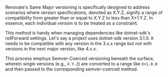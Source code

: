 Renovate's Same Major versioning is specifically designed to address scenarios where version specifications, denoted as X.Y.Z, signify a range of compatibility from greater than or equal to X.Y.Z to less than X+1.Y.Z. In essence, each individual version is to be treated as a constraint.

This method is handy when managing dependencies like dotnet-sdk's rollForward settings. Let's say a project uses dotnet-sdk version 3.1.0. It needs to be compatible with any version in the 3.x.x range but not with versions in the next major version, like 4.x.x.

This process employs Semver-Coerced versioning beneath the surface, wherein single versions (e.g., `X.Y.Z`) are converted to a range like
`X+1.0.0` and then passed to the corresponding semver-coerced method.
